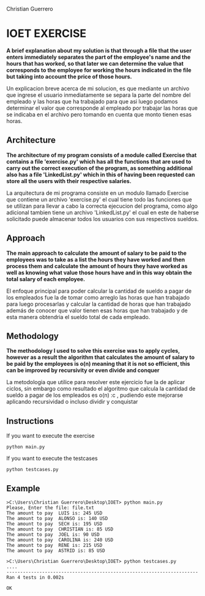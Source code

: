 Christian Guerrero

# IOET EXERCISE
**A brief explanation about my solution is that through a file that the user enters immediately separates the part of the employee's name and the hours that has worked, so that later we can determine the value that corresponds to the employee for working the hours indicated in the file but taking into account the price of those hours.**

Un explicacion breve acerca de mi solucion, es que mediante un archivo que ingrese el usuario inmediatamente se separa la parte del nombre del empleado y las horas que ha trabajado para que asi luego podamos determinar el valor que corresponde al empleado por trabajar las horas que se indicaba en el archivo pero tomando en cuenta que monto tienen esas horas.

## Architecture
**The architecture of my program consists of a module called Exercise that contains a file 'exercise.py' which has all the functions that are used to carry out the correct execution of the program, as something additional also has a file 'LinkedList.py' which in this of having been requested can store all the users with their respective salaries.**

La arquitectura de mi programa consiste en un modulo llamado Exercise que contiene un archivo 'exercise.py' el cual tiene todo las funciones que se utilizan para llevar a cabo la correcta ejecucion del programa, como algo adicional tambien tiene un archivo 'LinkedList.py' el cual en este de haberse solicitado puede almacenar todos los usuarios con sus respectivos sueldos.

## Approach
**The main approach to calculate the amount of salary to be paid to the employees was to take as a list the hours they have worked and then process them and calculate the amount of hours they have worked as well as knowing what value those hours have and in this way obtain the total salary of each employee.**

El enfoque principal para poder calcular la cantidad de sueldo a pagar de los empleados fue la de tomar como arreglo las horas que han trabajado para luego procesarlas y calcular la cantidad de horas que han trabajado además de conocer que valor tienen esas horas que han trabajado y de esta manera obtendria el sueldo total de cada empleado.

## Methodology
**The methodology I used to solve this exercise was to apply cycles, however as a result the algorithm that calculates the amount of salary to be paid by the employees is o(n) meaning that it is not so efficient, this can be improved by recursivity or even divide and conquer**

La metodologia que utilice para resolver este ejercicio fue la de aplicar ciclos, sin embargo como resultado el algoritmo que calcula la cantidad de sueldo a pagar de los empleados es o(n) :c , pudiendo este mejorarse aplicando recursividad o incluso dividir y conquistar

## Instructions
If you want to execute the exercise
``` 
python main.py 
``` 
If you want to execute the testcases
``` 
python testcases.py
```
## Example
``` 
>C:\Users\Christian Guerrero\Desktop\IOET> python main.py 
Please, Enter the file: file.txt
The amount to pay  LUIS is: 245 USD
The amount to pay  ALONSO is: 140 USD
The amount to pay  SECH is: 195 USD
The amount to pay  CHRISTIAN is: 85 USD
The amount to pay  JOEL is: 90 USD
The amount to pay  CAROLINA is: 240 USD
The amount to pay  RENE is: 215 USD
The amount to pay  ASTRID is: 85 USD
``` 
```
>C:\Users\Christian Guerrero\Desktop\IOET> python testcases.py    
....
----------------------------------------------------------------------
Ran 4 tests in 0.002s

OK 
``` 
